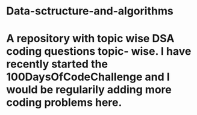# Data-sctructure-and-algorithms
# A repository with topic wise DSA coding questions topic- wise. I have recently started the 100DaysOfCodeChallenge and I would be regularily adding more coding problems here.
